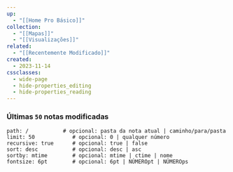 ```yaml
---
up:
  - "[[Home Pro Básico]]"
collection:
  - "[[Mapas]]"
  - "[[Visualizações]]"
related:
  - "[[Recentemente Modificado]]"
created:
  - 2023-11-14
cssclasses:
  - wide-page
  - hide-properties_editing
  - hide-properties_reading
---
```

 
### Últimas `50` notas modificadas

~~~~note-gallery     #           padrão | opções
path: /           # opcional: pasta da nota atual | caminho/para/pasta
limit: 50            # opcional: 0 | qualquer número
recursive: true      # opcional: true | false
sort: desc           # opcional: desc | asc
sortby: mtime        # opcional: mtime | ctime | nome
fontsize: 6pt        # opcional: 6pt | NÚMEROpt | NÚMEROps
~~~~